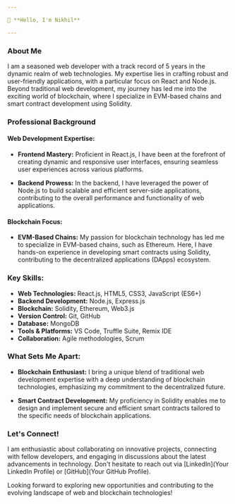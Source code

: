 ```yaml
---

👋 **Hello, I'm Nikhil**

---
```


### **About Me**

I am a seasoned web developer with a track record of 5 years in the dynamic realm of web technologies. My expertise lies in crafting robust and user-friendly applications, with a particular focus on React and Node.js. Beyond traditional web development, my journey has led me into the exciting world of blockchain, where I specialize in EVM-based chains and smart contract development using Solidity.

### **Professional Background**

#### **Web Development Expertise:**
- **Frontend Mastery:** Proficient in React.js, I have been at the forefront of creating dynamic and responsive user interfaces, ensuring seamless user experiences across various platforms.

- **Backend Prowess:** In the backend, I have leveraged the power of Node.js to build scalable and efficient server-side applications, contributing to the overall performance and functionality of web applications.

#### **Blockchain Focus:**
- **EVM-Based Chains:** My passion for blockchain technology has led me to specialize in EVM-based chains, such as Ethereum. Here, I have hands-on experience in developing smart contracts using Solidity, contributing to the decentralized applications (DApps) ecosystem.

### **Key Skills:**
- **Web Technologies:** React.js, HTML5, CSS3, JavaScript (ES6+)
- **Backend Development:** Node.js, Express.js
- **Blockchain:** Solidity, Ethereum, Web3.js
- **Version Control:** Git, GitHub
- **Database:** MongoDB
- **Tools & Platforms:** VS Code, Truffle Suite, Remix IDE
- **Collaboration:** Agile methodologies, Scrum

### **What Sets Me Apart:**
- **Blockchain Enthusiast:** I bring a unique blend of traditional web development expertise with a deep understanding of blockchain technologies, emphasizing my commitment to the decentralized future.

- **Smart Contract Development:** My proficiency in Solidity enables me to design and implement secure and efficient smart contracts tailored to the specific needs of blockchain applications.

### **Let's Connect!**
I am enthusiastic about collaborating on innovative projects, connecting with fellow developers, and engaging in discussions about the latest advancements in technology. Don't hesitate to reach out via [LinkedIn](Your LinkedIn Profile) or [GitHub](Your GitHub Profile).

Looking forward to exploring new opportunities and contributing to the evolving landscape of web and blockchain technologies!
